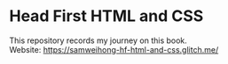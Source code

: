 # Head First HTML and CSS
This repository records my journey on this book. \
Website: https://samweihong-hf-html-and-css.glitch.me/